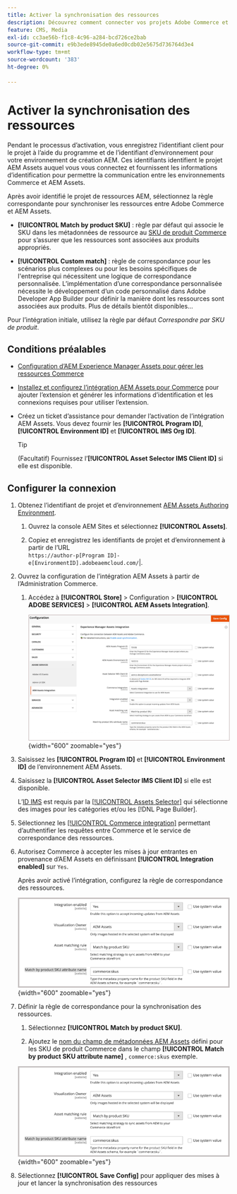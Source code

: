```yaml
---
title: Activer la synchronisation des ressources
description: Découvrez comment connecter vos projets Adobe Commerce et Experience Manager Assets pour activer la synchronisation des ressources entre ces deux systèmes.
feature: CMS, Media
exl-id: cc3ae56b-f1c8-4c96-a284-bcd726ce2bab
source-git-commit: e9b3ede8945de0a6ed0cdb02e5675d736764d3e4
workflow-type: tm+mt
source-wordcount: '383'
ht-degree: 0%

---
```


# Activer la synchronisation des ressources

Pendant le processus d’activation, vous enregistrez l’identifiant client pour le projet à l’aide du programme et de l’identifiant d’environnement pour votre environnement de création AEM. Ces identifiants identifient le projet AEM Assets auquel vous vous connectez et fournissent les informations d’identification pour permettre la communication entre les environnements Commerce et AEM Assets.

Après avoir identifié le projet de ressources AEM, sélectionnez la règle correspondante pour synchroniser les ressources entre Adobe Commerce et AEM Assets.

- **[!UICONTROL Match by product SKU]** : règle par défaut qui associe le SKU dans les métadonnées de ressource au [SKU de produit Commerce](https://experienceleague.adobe.com/en/docs/commerce-operations/operational-playbook/glossary#sku) pour s’assurer que les ressources sont associées aux produits appropriés.

- **[!UICONTROL Custom match]** : règle de correspondance pour les scénarios plus complexes ou pour les besoins spécifiques de l&#39;entreprise qui nécessitent une logique de correspondance personnalisée. L’implémentation d’une correspondance personnalisée nécessite le développement d’un code personnalisé dans Adobe Developer App Builder pour définir la manière dont les ressources sont associées aux produits. Plus de détails bientôt disponibles...

Pour l’intégration initiale, utilisez la règle par défaut *Correspondre par SKU de produit*.

## Conditions préalables

- [Configuration d’AEM Experience Manager Assets pour gérer les ressources Commerce](#aem-assets-configure-aem)

- [Installez et configurez l’intégration AEM Assets pour Commerce](#aem-assets-configure-commerce.md) pour ajouter l’extension et générer les informations d’identification et les connexions requises pour utiliser l’extension.

- Créez un ticket d’assistance pour demander l’activation de l’intégration AEM Assets. Vous devez fournir les **[!UICONTROL Program ID]**, **[!UICONTROL Environment ID]** et **[!UICONTROL IMS Org ID]**.

  >[!TIP]
  >
  > (Facultatif) Fournissez l’**[!UICONTROL Asset Selector IMS Client ID]** si elle est disponible.

## Configurer la connexion

1. Obtenez l’identifiant de projet et d’environnement [AEM Assets Authoring Environment](https://experienceleague.adobe.com/en/docs/experience-manager-cloud-service/content/sites/authoring/quick-start).

   1. Ouvrez la console AEM Sites et sélectionnez **[!UICONTROL Assets]**.

   1. Copiez et enregistrez les identifiants de projet et d’environnement à partir de l’URL <br>`https://author-p[Program ID]-e[EnvironmentID].adobeaemcloud.com/`|.

1. Ouvrez la configuration de l’intégration AEM Assets à partir de l’Administration Commerce.

   1. Accédez à **[!UICONTROL Store]** > Configuration > **[!UICONTROL ADOBE SERVICES]** > **[!UICONTROL AEM Assets Integration]**.

      ![L’intégration AEM Assets active l’intégration](assets/aem-assets-integration-enable-config.png){width="600" zoomable="yes"}

1. Saisissez les **[!UICONTROL Program ID]** et **[!UICONTROL Environment ID]** de l’environnement AEM Assets.

1. Saisissez la **[!UICONTROL Asset Selector IMS Client ID]** si elle est disponible.

   L’[ID IMS](../getting-started/adobe-ims-config.md) est requis par la [[!UICONTROL Assets Selector]](https://experienceleague.adobe.com/en/docs/experience-manager-cloud-service/content/assets/manage/asset-selector/overview-asset-selector) qui sélectionne des images pour les catégories et/ou les [!DNL Page Builder].

1. Sélectionnez les [[!UICONTROL Commerce integration]](aem-assets-configure-commerce.md#add-the-integration-to-the-commerce-environment) permettant d’authentifier les requêtes entre Commerce et le service de correspondance des ressources.

1. Autorisez Commerce à accepter les mises à jour entrantes en provenance d’AEM Assets en définissant **[!UICONTROL Integration enabled]** sur `Yes`.

   Après avoir activé l’intégration, configurez la règle de correspondance des ressources.

   ![Règle de correspondance de ressource sélectionnée pour l’intégration d’AEM Assets](assets/aem-assets-config-matching-rule.png){width="600" zoomable="yes"}

1. Définir la règle de correspondance pour la synchronisation des ressources.

   1. Sélectionnez **[!UICONTROL Match by product SKU]**.

   1. Ajoutez le [nom du champ de métadonnées AEM Assets](aem-assets-configure-aem.md#configure-metadata) défini pour les SKU de produit Commerce dans le champ **[!UICONTROL Match by product SKU attribute name]** , `commerce:skus` exemple.

   ![Règle de correspondance de ressource sélectionnée pour l’intégration d’AEM Assets](assets/aem-assets-config-matching-rule.png){width="600" zoomable="yes"}

1. Sélectionnez **[!UICONTROL Save Config]** pour appliquer des mises à jour et lancer la synchronisation des ressources
